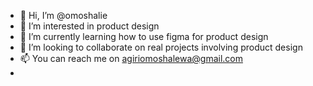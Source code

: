 - 👋 Hi, I’m @omoshalie
- 👀 I’m interested in product design
- 🌱 I’m currently learning how to use figma for product design
- 💞️ I’m looking to collaborate on real projects involving product design
- 📫 You can reach me on agiriomoshalewa@gmail.com
- 

<!---
omoshalie/omoshalie is a ✨ special ✨ repository because its `README.md` (this file) appears on your GitHub profile.
You can click the Preview link to take a look at your changes.
--->

